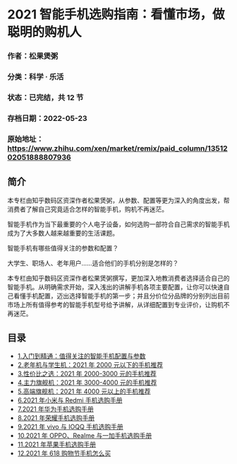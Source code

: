 # 2021 智能手机选购指南：看懂市场，做聪明的购机人

### 作者：松果煲粥

### 分类：科学 · 乐活

### 状态：已完结，共 12 节

### 存档日期：2022-05-23

### 原始地址：https://www.zhihu.com/xen/market/remix/paid_column/1351202051888807936


## 简介
本专栏由知乎数码区资深作者松果煲粥，从参数、配置等更为深入的角度出发，帮消费者了解自己究竟适合怎样的智能手机，购机不再迷茫。


智能手机作为当下最重要的个人电子设备，如何选购一部符合自己需求的智能手机成为了大多数人越来越重要的生活课题。


智能手机有哪些值得关注的参数和配置？


大学生、职场人、老年用户……适合他们的手机分别是怎样的？


本专栏由知乎数码区资深作者松果煲粥撰写，更加深入地教消费者选择适合自己的智能手机。从明确需求开始，深入浅出的讲解手机各项主要配置，让你可以快速自己看懂手机配置，迈出选择智能手机的第一步；并且分价位分品牌的分别列出目前市场上所有值得参考的智能手机型号给予讲解，从详细配置到专业评价，让购机不再迷茫。




## 目录
- [1.入门到精通：值得关注的智能手机配置与参数](1.入门到精通：值得关注的智能手机配置与参数.md)
- [2.老年机与学生机：2021 年 2000 元以下的手机推荐](2.老年机与学生机：2021%20年%202000%20元以下的手机推荐.md)
- [3.性价比之选：2021 年 2000-3000 元的手机推荐](3.性价比之选：2021%20年%202000-3000%20元的手机推荐.md)
- [4.主力旗舰机：2021 年 3000-4000 元的手机推荐](4.主力旗舰机：2021%20年%203000-4000%20元的手机推荐.md)
- [5.高端旗舰机：2021 年 4000 元以上的手机推荐](5.高端旗舰机：2021%20年%204000%20元以上的手机推荐.md)
- [6.2021 年小米与 Redmi 手机选购手册](6.2021%20年小米与%20Redmi%20手机选购手册.md)
- [7.2021 年华为手机选购手册](7.2021%20年华为手机选购手册.md)
- [8.2021 年荣耀手机选购手册](8.2021%20年荣耀手机选购手册.md)
- [9.2021 年 vivo 与 IOQQ 手机选购手册](9.2021%20年%20vivo%20与%20IOQQ%20手机选购手册.md)
- [10.2021 年 OPPO、Realme 与一加手机选购手册](10.2021%20年%20OPPO、Realme%20与一加手机选购手册.md)
- [11.2021 年苹果手机选购手册](11.2021%20年苹果手机选购手册.md)
- [12.2021 年 618 购物节手机怎么买](12.2021%20年%20618%20购物节手机怎么买.md)